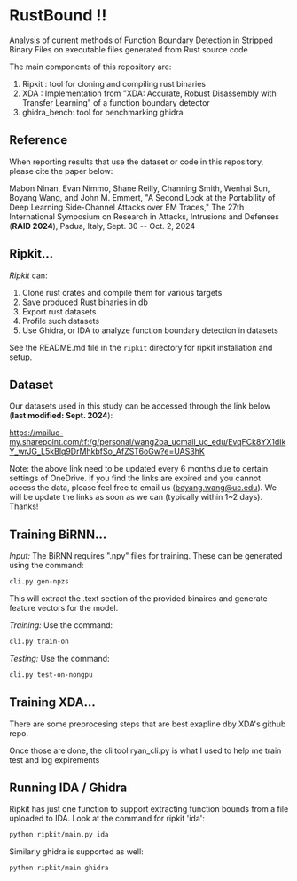 # RustBound !! 

Analysis of current methods of Function Boundary Detection in Stripped Binary Files on executable files generated from Rust source code

The main components of this repository are:
1. Ripkit : tool for cloning and compiling rust binaries
2. XDA : Implementation from "XDA: Accurate, Robust Disassembly with Transfer Learning" of a function boundary detector
3. ghidra_bench: tool for benchmarking ghidra

## Reference
When reporting results that use the dataset or code in this repository, please cite the paper below:

Mabon Ninan, Evan Nimmo, Shane Reilly, Channing Smith, Wenhai Sun, Boyang Wang, and John M. Emmert, "A Second Look at the Portability of Deep Learning Side-Channel Attacks over EM Traces," The 27th International Symposium on Research in Attacks, Intrusions and Defenses (**RAID 2024**), Padua, Italy, Sept. 30 -- Oct. 2, 2024

## Ripkit... 

*Ripkit* can:
1. Clone rust crates and compile them for various targets
2. Save produced Rust binaries in db 
3. Export rust datasets 
4. Profile such datasets
5. Use Ghidra, or IDA to analyze function boundary detection in datasets

See the README.md file in the `ripkit` directory for ripkit installation and setup. 

## Dataset 
Our datasets used in this study can be accessed through the link below (**last modified: Sept. 2024**):

https://mailuc-my.sharepoint.com/:f:/g/personal/wang2ba_ucmail_uc_edu/EvqFCk8YX1dIkY_wrJG_L5kBlq9DrMhkbfSo_AfZST6oGw?e=UAS3hK

Note: the above link need to be updated every 6 months due to certain settings of OneDrive. If you find the links are expired and you cannot access the data, please feel free to email us (boyang.wang@uc.edu). We will be update the links as soon as we can (typically within 1~2 days). Thanks!

## Training BiRNN...

*Input:* The BiRNN requires ".npy" files for training. These can be generated using the command:
```bash
cli.py gen-npzs
```
This will extract the .text section of the provided binaires and generate feature vectors for the model.


*Training:* Use the command:
```bash
cli.py train-on
```

*Testing:* Use the command:
```bash
cli.py test-on-nongpu
```

## Training XDA... 
There are some preprocesing steps that are best exapline dby XDA's
github repo. 

Once those are done, the cli tool ryan_cli.py is what I used to 
help me train test and log expirements


## Running IDA / Ghidra

Ripkit has just one function to support extracting function bounds from a file uploaded to IDA. Look at the command for ripkit 'ida':
```bash
python ripkit/main.py ida
```
Similarly ghidra is supported as well:
```bash
python ripkit/main ghidra
```

